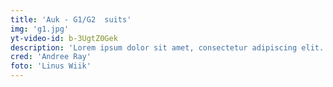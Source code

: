 ```yaml
---
title: 'Auk - G1/G2  suits'
img: 'g1.jpg'
yt-video-id: b-3UgtZ0Gek
description: 'Lorem ipsum dolor sit amet, consectetur adipiscing elit. Etiam eu dictum tellus. Quisque pharetra tempus velit non volutpat. Donec arcu ipsum, vestibulum quis ex eget, euismod blandit velit. '
cred: 'Andree Ray'
foto: 'Linus Wiik'
---
```


